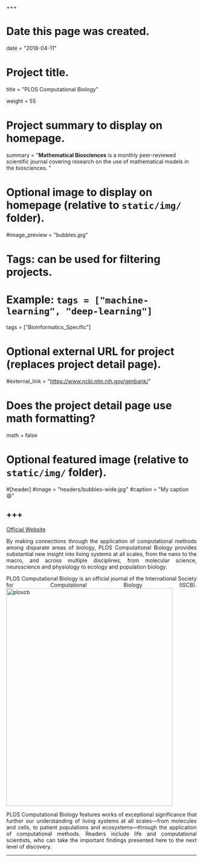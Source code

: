 +++
# Date this page was created.
date = "2018-04-11"

# Project title.
title = "PLOS Computational Biology"

weight = 55
# Project summary to display on homepage.
summary = "**Mathematical Biosciences** is a monthly peer-reviewed scientific journal covering research on the use of mathematical models in the biosciences. "

# Optional image to display on homepage (relative to `static/img/` folder).
#image_preview = "bubbles.jpg"

# Tags: can be used for filtering projects.
# Example: `tags = ["machine-learning", "deep-learning"]`
tags = ["Bioinformatics_Specific"]

# Optional external URL for project (replaces project detail page).
#external_link = "https://www.ncbi.nlm.nih.gov/genbank/"

# Does the project detail page use math formatting?
math = false

# Optional featured image (relative to `static/img/` folder).
#[header]
#image = "headers/bubbles-wide.jpg"
#caption = "My caption :smile:"


+++
---
[Official Website](http://journals.plos.org/ploscompbiol/)

<p align="justify">By making connections through the application of computational methods among disparate areas of biology, PLOS Computational Biology provides substantial new insight into living systems at all scales, from the nano to the macro, and across multiple disciplines, from molecular science, neuroscience and physiology to ecology and population biology.

<p align="justify">PLOS Computational Biology is an official journal of the International Society for Computational Biology (ISCB). 

<img src="/img/journal/spec/ploscb.jpg" width = "440" height = "576" alt="ploscb" align=center />

<p align="justify">PLOS Computational Biology features works of exceptional significance that further our understanding of living systems at all scales—from molecules and cells, to patient populations and ecosystems—through the application of computational methods. Readers include life and computational scientists, who can take the important findings presented here to the next level of discovery.

---